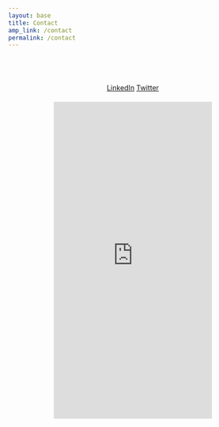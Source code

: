 ```yaml
---
layout: base
title: Contact
amp_link: /contact
permalink: /contact
---
```

<div style="min-width: 320px; width: 90%; height: 930px; overflow: hidden; margin: 50px auto 20px auto; text-align: center;">
    <div style="display: inline-block; padding: 20px;">
        <a href="https://www.linkedin.com/in/michaelotte13" target="_blank" title="Michael Otte's LinkedIn">LinkedIn</a>
        <a href="https://twitter.com/michaelotte1?lang=en" target="_blank" title="Michael Otte's Twitter">Twitter</a>
    </div>
    <iframe src="https://docs.google.com/forms/d/e/1FAIpQLSfDPtwEmuEvuWdw_StNID4rtCni_pbYd2fhfU1DSQNCmIvxyQ/viewform?embedded=true" width="320" height="640" frameborder="0" marginheight="0" marginwidth="0" scrolling="no">Loading…</iframe>
</div>

